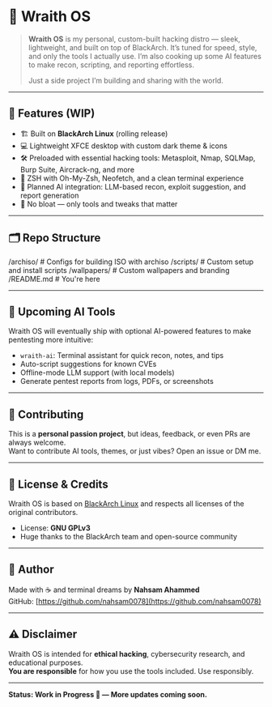 # 👻 Wraith OS

> **Wraith OS** is my personal, custom-built hacking distro — sleek, lightweight, and built on top of BlackArch. It’s tuned for speed, style, and only the tools I actually use. I’m also cooking up some AI features to make recon, scripting, and reporting effortless.  
>  
> Just a side project I’m building and sharing with the world.

---

## 🚀 Features (WIP)

- 🏗️ Built on **BlackArch Linux** (rolling release)
- 💻 Lightweight XFCE desktop with custom dark theme & icons
- 🛠️ Preloaded with essential hacking tools: Metasploit, Nmap, SQLMap, Burp Suite, Aircrack-ng, and more
- 🐚 ZSH with Oh-My-Zsh, Neofetch, and a clean terminal experience
- 🧠 Planned AI integration: LLM-based recon, exploit suggestion, and report generation
- 🧼 No bloat — only tools and tweaks that matter

---

## 🗂️ Repo Structure
/archiso/ # Configs for building ISO with archiso
/scripts/ # Custom setup and install scripts
/wallpapers/ # Custom wallpapers and branding
/README.md # You're here

---

## 🧠 Upcoming AI Tools

Wraith OS will eventually ship with optional AI-powered features to make pentesting more intuitive:

- `wraith-ai`: Terminal assistant for quick recon, notes, and tips
- Auto-script suggestions for known CVEs
- Offline-mode LLM support (with local models)
- Generate pentest reports from logs, PDFs, or screenshots

---

## 🙌 Contributing

This is a **personal passion project**, but ideas, feedback, or even PRs are always welcome.  
Want to contribute AI tools, themes, or just vibes? Open an issue or DM me.

---

## 📜 License & Credits

Wraith OS is based on [BlackArch Linux](https://www.blackarch.org/) and respects all licenses of the original contributors.

- License: **GNU GPLv3**
- Huge thanks to the BlackArch team and open-source community

---

## 👤 Author

Made with ☕ and terminal dreams by **Nahsam Ahammed**  
GitHub: [https://github.com/nahsam0078](https://github.com/nahsam0078)

---

## ⚠️ Disclaimer

Wraith OS is intended for **ethical hacking**, cybersecurity research, and educational purposes.  
**You are responsible** for how you use the tools included. Use responsibly.

---

**Status: Work in Progress 🚧 — More updates coming soon.**
